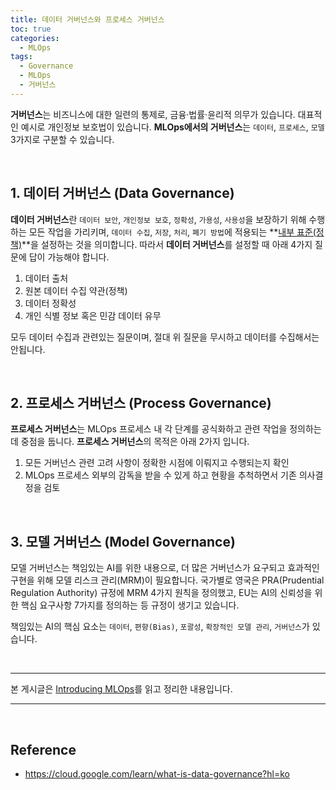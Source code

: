 ```yaml
---
title: 데이터 거버넌스와 프로세스 거버넌스
toc: true
categories:
  - MLOps
tags:
  - Governance
  - MLOps
  - 거버넌스
---
```


**거버넌스**는 비즈니스에 대한 일련의 통제로, 금융·법률·윤리적 의무가 있습니다. 대표적인 예시로 개인정보 보호법이 있습니다. **MLOps에서의 거버넌스**는 `데이터`, `프로세스`, `모델` 3가지로 구분할 수 있습니다.

<br>

## **1. 데이터 거버넌스 (Data Governance)**

**데이터 거버넌스**란 `데이터 보안`, `개인정보 보호`, `정확성`, `가용성`, `사용성`을 보장하기 위해 수행하는 모든 작업을 가리키며, `데이터 수집`, `저장`, `처리`, `폐기 방법`에 적용되는 **<u>내부 표준(정책)</u>**을 설정하는 것을 의미합니다. 따라서 **데이터 거버넌스**를 설정할 때 아래 4가지 질문에 답이 가능해야 합니다.

1. 데이터 출처
2. 원본 데이터 수집 약관(정책)
3. 데이터 정확성
4. 개인 식별 정보 혹은 민감 데이터 유무

모두 데이터 수집과 관련있는 질문이며, 절대 위 질문을 무시하고 데이터를 수집해서는 안됩니다.

<br>

## **2. 프로세스 거버넌스 (Process Governance)**

**프로세스 거버넌스**는 MLOps 프로세스 내 각 단계를 공식화하고 관련 작업을 정의하는데 중점을 둡니다. **프로세스 거버넌스**의 목적은 아래 2가지 입니다.

1. 모든 거버넌스 관련 고려 사항이 정확한 시점에 이뤄지고 수행되는지 확인
2. MLOps 프로세스 외부의 감독을 받을 수 있게 하고 현황을 추척하면서 기존 의사결정을 검토

<br>

## **3. 모델 거버넌스 (Model Governance)**

모델 거버넌스는 책임있는 AI를 위한 내용으로, 더 많은 거버넌스가 요구되고 효과적인 구현을 위해 모델 리스크 관리(MRM)이 필요합니다. 국가별로 영국은 PRA(Prudential Regulation Authority) 규정에 MRM 4가지 원칙을 정의했고, EU는 AI의 신뢰성을 위한 핵심 요구사항 7가지를 정의하는 등 규정이 생기고 있습니다.

책임있는 AI의 핵심 요소는 `데이터`, `편향(Bias)`, `포괄성`, `확장적인 모델 관리`, `거버넌스`가 있습니다.

<br>

---

본 게시글은 [Introducing MLOps](http://www.kyobobook.co.kr/product/detailViewKor.laf?ejkGb=KOR&mallGb=KOR&barcode=9791162245507&orderClick=LAG&Kc=)를 읽고 정리한 내용입니다.

---

<br>

## **Reference**

* <https://cloud.google.com/learn/what-is-data-governance?hl=ko>
